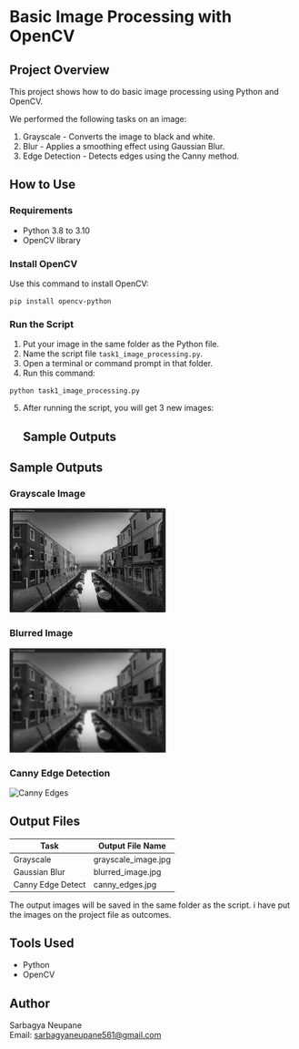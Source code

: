 # Basic Image Processing with OpenCV

## Project Overview

This project shows how to do basic image processing using Python and OpenCV.

We performed the following tasks on an image:

1. Grayscale - Converts the image to black and white.
2. Blur - Applies a smoothing effect using Gaussian Blur.
3. Edge Detection - Detects edges using the Canny method.

## How to Use

### Requirements

- Python 3.8 to 3.10
- OpenCV library

### Install OpenCV

Use this command to install OpenCV:

```
pip install opencv-python
```

### Run the Script

1. Put your image in the same folder as the Python file.
2. Name the script file `task1_image_processing.py`.
3. Open a terminal or command prompt in that folder.
4. Run this command:

```
python task1_image_processing.py
```

5. After running the script, you will get 3 new images:
   ## Sample Outputs

## Sample Outputs

### Grayscale Image

![Grayscale](grayscale_image.jpg)

### Blurred Image

![Blurred](blurred_image.jpg)

### Canny Edge Detection

![Canny Edges](images/canny_edges.jpg)


## Output Files

| Task              | Output File Name    |
| ----------------- | ------------------- |
| Grayscale         | grayscale_image.jpg |
| Gaussian Blur     | blurred_image.jpg   |
| Canny Edge Detect | canny_edges.jpg     |

The output images will be saved in the same folder as the script.
i have put the images on the project file as outcomes.

## Tools Used

- Python
- OpenCV

## Author

Sarbagya Neupane  
Email: sarbagyaneupane561@gmail.com
